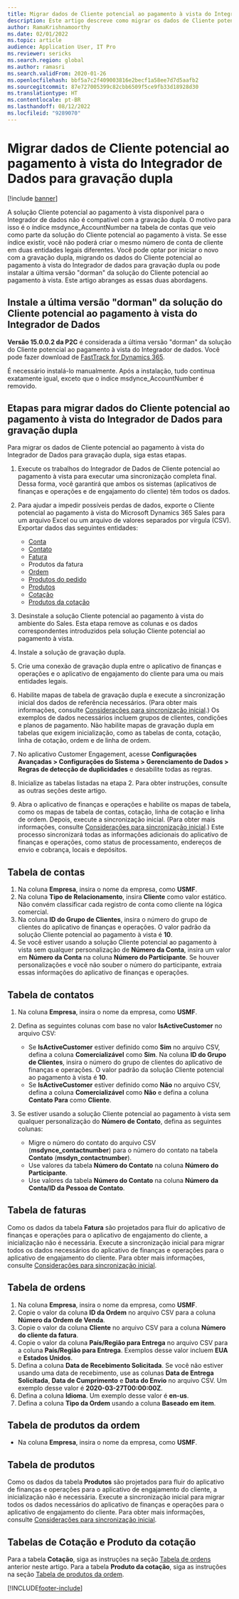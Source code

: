 ```yaml
---
title: Migrar dados de Cliente potencial ao pagamento à vista do Integrador de Dados para gravação dupla
description: Este artigo descreve como migrar os dados de Cliente potencial ao pagamento à vista do Integrador de Dados para gravação dupla.
author: RamaKrishnamoorthy
ms.date: 02/01/2022
ms.topic: article
audience: Application User, IT Pro
ms.reviewer: sericks
ms.search.region: global
ms.author: ramasri
ms.search.validFrom: 2020-01-26
ms.openlocfilehash: bbf5a7c2f409003816e2becf1a58ee7d7d5aafb2
ms.sourcegitcommit: 87e727005399c82cbb6509f5ce9fb33d18928d30
ms.translationtype: HT
ms.contentlocale: pt-BR
ms.lasthandoff: 08/12/2022
ms.locfileid: "9289070"
---
```

# <a name="migrate-prospect-to-cash-data-from-data-integrator-to-dual-write"></a>Migrar dados de Cliente potencial ao pagamento à vista do Integrador de Dados para gravação dupla

[!include [banner](../../includes/banner.md)]

A solução Cliente potencial ao pagamento à vista disponível para o Integrador de dados não é compatível com a gravação dupla. O motivo para isso é o índice msdynce_AccountNumber na tabela de contas que veio como parte da solução do Cliente potencial ao pagamento à vista. Se esse índice existir, você não poderá criar o mesmo número de conta de cliente em duas entidades legais diferentes. Você pode optar por iniciar o novo com a gravação dupla, migrando os dados do Cliente potencial ao pagamento à vista do Integrador de dados para gravação dupla ou pode instalar a última versão "dorman" da solução do Cliente potencial ao pagamento à vista. Este artigo abranges as essas duas abordagens.

## <a name="install-the-last-dorman-version-of-the-data-integrator-prospect-to-cash-solution"></a>Instale a última versão "dorman" da solução do Cliente potencial ao pagamento à vista do Integrador de Dados

**Versão 15.0.0.2 da P2C** é considerada a última versão "dorman" da solução do Cliente potencial ao pagamento à vista do Integrador de dados. Você pode fazer download de [FastTrack for Dynamics 365](https://github.com/microsoft/Dynamics-365-FastTrack-Implementation-Assets/tree/master/Dual-write/P2C).

É necessário instalá-lo manualmente. Após a instalação, tudo continua exatamente igual, exceto que o índice msdynce_AccountNumber é removido.

## <a name="steps-to-migrate-prospect-to-cash-data-from-data-integrator-to-dual-write"></a>Etapas para migrar dados do Cliente potencial ao pagamento à vista do Integrador de Dados para gravação dupla

Para migrar os dados de Cliente potencial ao pagamento à vista do Integrador de Dados para gravação dupla, siga estas etapas.

1. Execute os trabalhos do Integrador de Dados de Cliente potencial ao pagamento à vista para executar uma sincronização completa final. Dessa forma, você garantirá que ambos os sistemas (aplicativos de finanças e operações e de engajamento do cliente) têm todos os dados.
2. Para ajudar a impedir possíveis perdas de dados, exporte o Cliente potencial ao pagamento à vista do Microsoft Dynamics 365 Sales para um arquivo Excel ou um arquivo de valores separados por vírgula (CSV). Exportar dados das seguintes entidades:

    - [Conta](#account-table)
    - [Contato](#contact-table)
    - [Fatura](#invoice-table)
    - Produtos da fatura
    - [Ordem](#order-table)
    - [Produtos do pedido](#order-products-table)
    - [Produtos](#products-table)
    - [Cotação](#quote-and-quote-product-tables)
    - [Produtos da cotação](#quote-and-quote-product-tables)

3. Desinstale a solução Cliente potencial ao pagamento à vista do ambiente do Sales. Esta etapa remove as colunas e os dados correspondentes introduzidos pela solução Cliente potencial ao pagamento à vista.
4. Instale a solução de gravação dupla.
5. Crie uma conexão de gravação dupla entre o aplicativo de finanças e operações e o aplicativo de engajamento do cliente para uma ou mais entidades legais.
6. Habilite mapas de tabela de gravação dupla e execute a sincronização inicial dos dados de referência necessários. (Para obter mais informações, consulte [Considerações para sincronização inicial](initial-sync-guidance.md).) Os exemplos de dados necessários incluem grupos de clientes, condições e planos de pagamento. Não habilite mapas de gravação dupla em tabelas que exigem inicialização, como as tabelas de conta, cotação, linha de cotação, ordem e de linha de ordem.
7. No aplicativo Customer Engagement, acesse **Configurações Avançadas \> Configurações do Sistema \> Gerenciamento de Dados \> Regras de detecção de duplicidades** e desabilite todas as regras.
8. Inicialize as tabelas listadas na etapa 2. Para obter instruções, consulte as outras seções deste artigo.
9. Abra o aplicativo de finanças e operações e habilite os mapas de tabela, como os mapas de tabela de contas, cotação, linha de cotação e linha de ordem. Depois, execute a sincronização inicial. (Para obter mais informações, consulte [Considerações para sincronização inicial](initial-sync-guidance.md).) Este processo sincronizará todas as informações adicionais do aplicativo de finanças e operações, como status de processamento, endereços de envio e cobrança, locais e depósitos.

## <a name="account-table"></a>Tabela de contas

1. Na coluna **Empresa**, insira o nome da empresa, como **USMF**.
2. Na coluna **Tipo de Relacionamento**, insira **Cliente** como valor estático. Não convém classificar cada registro de conta como cliente na lógica comercial.
3. Na coluna **ID do Grupo de Clientes**, insira o número do grupo de clientes do aplicativo de finanças e operações. O valor padrão da solução Cliente potencial ao pagamento à vista é **10**.
4. Se você estiver usando a solução Cliente potencial ao pagamento à vista sem qualquer personalização de **Número da Conta**, insira um valor em **Número da Conta** na coluna **Número do Participante**. Se houver personalizações e você não souber o número do participante, extraia essas informações do aplicativo de finanças e operações.

## <a name="contact-table"></a>Tabela de contatos

1. Na coluna **Empresa**, insira o nome da empresa, como **USMF**.
2. Defina as seguintes colunas com base no valor **IsActiveCustomer** no arquivo CSV:

    - Se **IsActiveCustomer** estiver definido como **Sim** no arquivo CSV, defina a coluna **Comercializável** como **Sim**. Na coluna **ID do Grupo de Clientes**, insira o número do grupo de clientes do aplicativo de finanças e operações. O valor padrão da solução Cliente potencial ao pagamento à vista é **10**.
    - Se **IsActiveCustomer** estiver definido como **Não** no arquivo CSV, defina a coluna **Comercializável** como **Não** e defina a coluna **Contato Para** como **Cliente**.

3. Se estiver usando a solução Cliente potencial ao pagamento à vista sem qualquer personalização do **Número de Contato**, defina as seguintes colunas:

    - Migre o número do contato do arquivo CSV (**msdynce\_contactnumber**) para o número do contato na tabela **Contato** (**msdyn\_contactnumber**).
    - Use valores da tabela **Número do Contato** na coluna **Número do Participante**.
    - Use valores da tabela **Número do Contato** na coluna **Número da Conta/ID da Pessoa de Contato**.

## <a name="invoice-table"></a>Tabela de faturas

Como os dados da tabela **Fatura** são projetados para fluir do aplicativo de finanças e operações para o aplicativo de engajamento do cliente, a inicialização não é necessária. Execute a sincronização inicial para migrar todos os dados necessários do aplicativo de finanças e operações para o aplicativo de engajamento do cliente. Para obter mais informações, consulte [Considerações para sincronização inicial](initial-sync-guidance.md).

## <a name="order-table"></a>Tabela de ordens

1. Na coluna **Empresa**, insira o nome da empresa, como **USMF**.
2. Copie o valor da coluna **ID da Ordem** no arquivo CSV para a coluna **Número da Ordem de Venda**.
3. Copie o valor da coluna **Cliente** no arquivo CSV para a coluna **Número do cliente da fatura**.
4. Copie o valor da coluna **País/Região para Entrega** no arquivo CSV para a coluna **País/Região para Entrega**. Exemplos desse valor incluem **EUA** e **Estados Unidos**.
5. Defina a coluna **Data de Recebimento Solicitada**. Se você não estiver usando uma data de recebimento, use as colunas **Data de Entrega Solicitada**, **Data de Cumprimento** e **Data do Envio** no arquivo CSV. Um exemplo desse valor é **2020-03-27T00:00:00Z**.
6. Defina a coluna **Idioma**. Um exemplo desse valor é **en-us**.
7. Defina a coluna **Tipo da Ordem** usando a coluna **Baseado em item**.

## <a name="order-products-table"></a>Tabela de produtos da ordem

- Na coluna **Empresa**, insira o nome da empresa, como **USMF**.

## <a name="products-table"></a>Tabela de produtos

Como os dados da tabela **Produtos** são projetados para fluir do aplicativo de finanças e operações para o aplicativo de engajamento do cliente, a inicialização não é necessária. Execute a sincronização inicial para migrar todos os dados necessários do aplicativo de finanças e operações para o aplicativo de engajamento do cliente. Para obter mais informações, consulte [Considerações para sincronização inicial](initial-sync-guidance.md).

## <a name="quote-and-quote-product-tables"></a>Tabelas de Cotação e Produto da cotação

Para a tabela **Cotação**, siga as instruções na seção [Tabela de ordens](#order-table) anterior neste artigo. Para a tabela **Produto da cotação**, siga as instruções na seção [Tabela de produtos da ordem](#order-products-table).


[!INCLUDE[footer-include](../../../../includes/footer-banner.md)]

